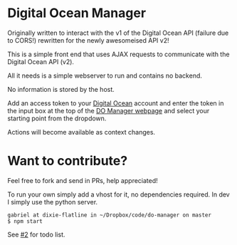 Digital Ocean Manager
==========

Originally written to interact with the v1 of the Digital Ocean API (failure due to CORS!) rewritten for the newly awesomeised API v2!

This is a simple front end that uses AJAX requests to communicate with the Digital Ocean API (v2).

All it needs is a simple webserver to run and contains no backend.

No information is stored by the host.

Add an access token to your [Digital Ocean](https://cloud.digitalocean.com/settings/applications)
account and enter the token in the input box at the top of the [DO Manager webpage](https://dom.prowl.io) and select your starting point from the dropdown.

Actions will become available as context changes.

Want to contribute?
===

Feel free to fork and send in PRs, help appreciated!

To run your own simply add a vhost for it, no dependencies required. In dev I simply use the python server.

```
gabriel at dixie-flatline in ~/Dropbox/code/do-manager on master
$ npm start
```

See [#2](https://github.com/gabriel403/do-manager/issues/2) for todo list.
